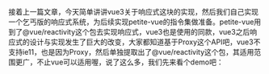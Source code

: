 接着上一篇文章，今天简单讲讲vue3关于响应式这块的实现，然后我们自己实现一个乞丐版的响应式系统，为后续实现petite-vue的指令集做准备。petite-vue用到了@vue/reactivity这个包去实现响应式，vue3也是使用的同款，vue3之后响应式的设计与实现发生了巨大的改变，大家都知道基于Proxy这个API吧，vue3不支持ie11，也是因为Proxy，然后单独提取出了@vue/reactivity这个包，其适用范围更广，不止vue可以适用喔，说了这么多，我们先来看个demo吧：
